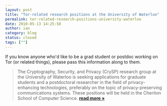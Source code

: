 ```yaml
---
layout: post
title: "Tor-related research positions at the University of Waterloo"
permalink: tor-related-research-positions-university-waterloo
date: 2010-05-13 14:25:58
author: ian
category: blog
status: closed
tags: [""]
---
```


If you know anyone who'd like to be a grad student or postdoc working on Tor (or related things), please pass this information along to them.

> The Cryptography, Security, and Privacy (CrySP) research group at the University of Waterloo is seeking applications for graduate students and a postdoctoral researcher in the field of privacy-enhancing technologies, preferably on the topic of privacy-preserving communications systems. These positions will be held in the Cheriton School of Computer Science. [**read more »**](https://blog.torproject.org/blog/tor-related-research-positions-university-waterloo)
